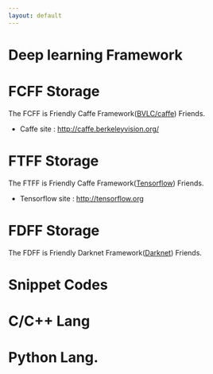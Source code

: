 ```yaml
---
layout: default
---
```


# [](#header-2) Deep learning Framework


# [](#header-3)FCFF Storage
The FCFF is Friendly Caffe Framework([BVLC/caffe](https://github.com/BVLC/caffe)) Friends.
- Caffe site : http://caffe.berkeleyvision.org/

# [](#header-3)FTFF Storage
The FTFF is Friendly Caffe Framework([Tensorflow](https://github.com/tensorflow/tensorflow)) Friends.
- Tensorflow site : http://tensorflow.org

# [](#header-3)FDFF Storage
The FDFF is Friendly Darknet Framework([Darknet](https://pjreddie.com/darknet/)) Friends.


# [](#header-2) Snippet Codes

# [](#header-3) C/C++ Lang

# [](#header-3) Python Lang.
